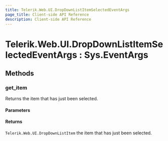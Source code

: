```yaml
---
title: Telerik.Web.UI.DropDownListItemSelectedEventArgs
page_title: Client-side API Reference
description: Client-side API Reference
---
```


# Telerik.Web.UI.DropDownListItemSelectedEventArgs : Sys.EventArgs 

## Methods

###  get_item

 Returns the item that has just been selected. 

#### Parameters

#### Returns

`Telerik.Web.UI.DropDownListItem` the item that has just been selected. 


